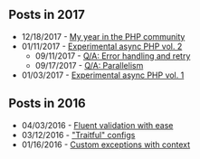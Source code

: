 
## Posts in 2017

* 12/18/2017 - [My year in the PHP community](@baseUrl@/php/my-year-in-the-php-community-2017.html)
* 01/11/2017 - [Experimental async PHP vol. 2](@baseUrl@/php/experimental-async-php-volume-2.html)
  * 09/11/2017 - [Q/A: Error handling and retry](@baseUrl@/php/experimental-async-php-volume-2-error-handling.html)
  * 09/17/2017 - [Q/A: Parallelism](@baseUrl@/php/experimental-async-php-volume-2-parallelism.html)
* 01/03/2017 - [Experimental async PHP vol. 1](@baseUrl@/php/experimental-async-php-volume-1.html)

## Posts in 2016

* 04/03/2016 - [Fluent validation with ease](@baseUrl@/php/fluent-validation-with-ease.html)
* 03/12/2016 - ["Traitful" configs](@baseUrl@/php/traitful-configs.html)
* 01/16/2016 - [Custom exceptions with context](@baseUrl@/php/custom-exceptions-with-context.html)
